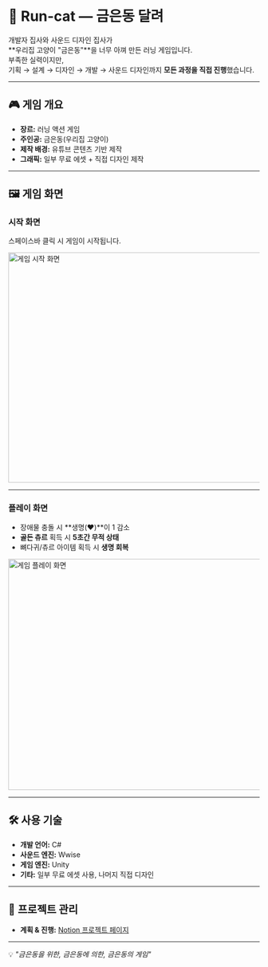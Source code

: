 # 🐾 Run-cat — 금은동 달려

개발자 집사와 사운드 디자인 집사가  
**우리집 고양이 "금은동"**을 너무 아껴 만든 러닝 게임입니다.  
부족한 실력이지만,  
기획 → 설계 → 디자인 → 개발 → 사운드 디자인까지 **모든 과정을 직접 진행**했습니다.

---

## 🎮 게임 개요
- **장르:** 러닝 액션 게임
- **주인공:** 금은동(우리집 고양이)
- **제작 배경:** 유튜브 콘텐츠 기반 제작
- **그래픽:** 일부 무료 에셋 + 직접 디자인 제작

---

## 🖼 게임 화면

### 시작 화면  
스페이스바 클릭 시 게임이 시작됩니다.

<img width="809" height="462" alt="게임 시작 화면" src="https://github.com/user-attachments/assets/85a0c829-8b1f-4528-af9a-68c0d379a812" />

---

### 플레이 화면  
- 장애물 충돌 시 **생명(❤️)**이 1 감소  
- **골든 츄르** 획득 시 **5초간 무적 상태**  
- 뼈다귀/츄르 아이템 획득 시 **생명 회복**

<img width="809" height="464" alt="게임 플레이 화면" src="https://github.com/user-attachments/assets/92d63f46-772c-4204-af11-a896b68bdd4c" />

---

## 🛠 사용 기술
- **개발 언어:** C#
- **사운드 엔진:** Wwise
- **게임 엔진:** Unity
- **기타:** 일부 무료 에셋 사용, 나머지 직접 디자인

---

## 📅 프로젝트 관리
- **계획 & 진행:** [Notion 프로젝트 페이지](https://www.notion.so/1de564d4aff3802db390d2e2cb2615a3)

---

💡 _"금은동을 위한, 금은동에 의한, 금은동의 게임"_
